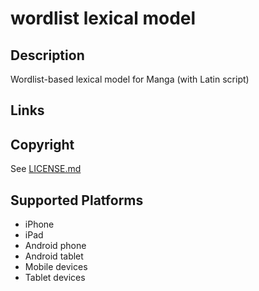 wordlist lexical model
===================

Description
-----------
Wordlist-based lexical model for Manga (with Latin script)

Links
-----

Copyright
---------
See [LICENSE.md](LICENSE.md)

Supported Platforms
-------------------
 * iPhone
 * iPad
 * Android phone
 * Android tablet
 * Mobile devices
 * Tablet devices

